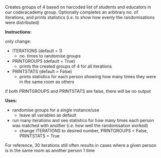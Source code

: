 Creates groups of 4 based on harcoded list of students and educators in our coderacademy group.
Optionally completes an arbitrary no. of iterations, and prints statistics (i.e. to show how evenly the randomisations were distributed)

**Instructions:**

only change:
* ITERATIONS (default = 1)
  * no. times to randomise groups
* PRINTGROUPS (default = True)
  * prints the created groups of 4 for all iterations
* PRINTSTATS (default = False)
  * prints statistics for each person showing how many times they were in the same room as others

if both PRINTGROUPS and PRINTSTATS are false, there will be no output

**Uses:**
- randomise groups for a single instance/use
  - leave all variables as default
- run many iterations and see statistics for how many times each person was matched with another (i.e. how well the randomisation worked)
  - change ITERATIONS to desired number, PRINTGROUPS = False, PRINTSTATS = True

For reference, 30 iterations still often results in cases where a given person is in the same room as another person 1 time
